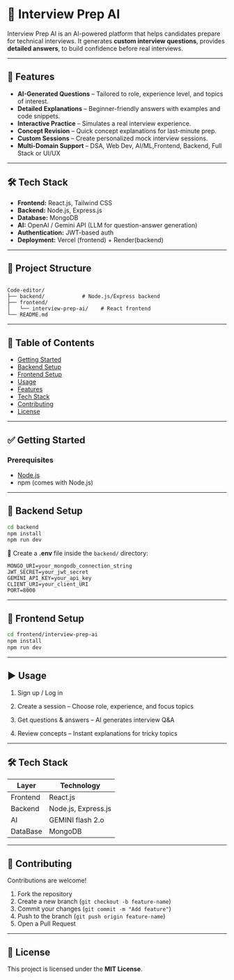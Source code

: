 # 🤖 Interview Prep AI  

Interview Prep AI is an AI-powered platform that helps candidates prepare for technical interviews. It generates **custom interview questions**, provides **detailed answers**, to build confidence before real interviews.  

---

## 🚀 Features  

- **AI-Generated Questions** – Tailored to role, experience level, and topics of interest.  
- **Detailed Explanations** – Beginner-friendly answers with examples and code snippets.  
- **Interactive Practice** – Simulates a real interview experience.  
- **Concept Revision** – Quick concept explanations for last-minute prep.  
- **Custom Sessions** – Create personalized mock interview sessions.  
- **Multi-Domain Support** – DSA, Web Dev, AI/ML,Frontend, Backend, Full Stack or UI/UX  

---

## 🛠️ Tech Stack  

- **Frontend:** React.js, Tailwind CSS  
- **Backend:** Node.js, Express.js  
- **Database:** MongoDB  
- **AI:** OpenAI / Gemini API (LLM for question-answer generation)  
- **Authentication:** JWT-based auth  
- **Deployment:** Vercel (frontend) + Render(backend)  

---
## 📂 Project Structure  

```

Code-editor/
├── backend/            # Node.js/Express backend
├── frontend/
│   └── interview-prep-ai/    # React frontend
└── README.md

````

---

## 📑 Table of Contents  

- [Getting Started](#-getting-started)  
- [Backend Setup](#-backend-setup)  
- [Frontend Setup](#-frontend-setup)  
- [Usage](#-usage)  
- [Features](#-features)  
- [Tech Stack](#-tech-stack)  
- [Contributing](#-contributing)  
- [License](#-license)  

---

## ✅ Getting Started  

### Prerequisites  
- [Node.js](https://nodejs.org/)  
- npm (comes with Node.js)  

---

## 🧪 Backend Setup  

```bash
cd backend
npm install
npm run dev
````

🔐 Create a **.env** file inside the `backend/` directory:

```env
MONGO_URI=your_mongodb_connection_string
JWT_SECRET=your_jwt_secret
GEMINI_API_KEY=your_api_key
CLIENT_URI=your_client_URI
PORT=8000
```

---

## 🎨 Frontend Setup

```bash
cd frontend/interview-prep-ai
npm install
npm run dev
```

---

## ▶️ Usage
1. Sign up / Log in

2. Create a session – Choose role, experience, and focus topics

3. Get questions & answers – AI generates interview Q&A

4. Review concepts – Instant explanations for tricky topics


---

## 🛠 Tech Stack

| Layer       | Technology          |
| ----------- | ------------------- |
| Frontend    | React.js            |
| Backend     | Node.js, Express.js |
| AI          | GEMINI flash 2.o    |
| DataBase    | MongoDB             |

---

## 🤝 Contributing

Contributions are welcome!

1. Fork the repository
2. Create a new branch (`git checkout -b feature-name`)
3. Commit your changes (`git commit -m "Add feature"`)
4. Push to the branch (`git push origin feature-name`)
5. Open a Pull Request

---

## 📜 License

This project is licensed under the **MIT License**.

```

